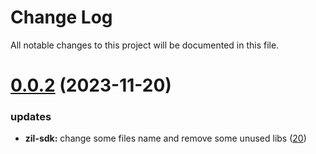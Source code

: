 
# Change Log

All notable changes to this project will be documented in this file.

# [0.0.2](https://github.com/okx/go-wallet-sdk) (2023-11-20)

### updates

- **zil-sdk:** change some files name and remove some unused libs ([20](https://github.com/okx/go-wallet-sdk/pull/20))
